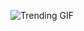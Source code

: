 
<!-- GIF_SECTION -->
![Trending GIF](https://media3.giphy.com/media/v1.Y2lkPThiYjIxNzcydnd4a3RrZml0cHJ6eWFmeXZxeXZ4OGR3ZjhoaGI0MTVocXQydzExMiZlcD12MV9naWZzX3NlYXJjaCZjdD1n/V4NSR1NG2p0KeJJyr5/giphy.gif)
<!-- END_GIF_SECTION -->
